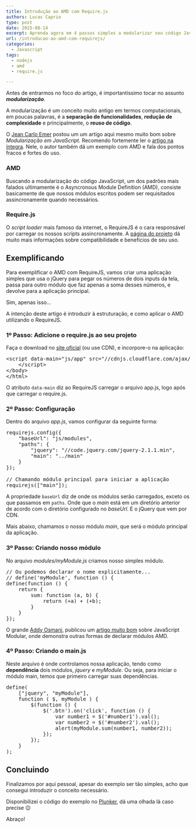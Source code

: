 ```yaml
---
title: Introdução ao AMD com Require.js
authors: Lucas Caprio
type: post
date: 2015-08-14
excerpt: Aprenda agora em 4 passos simples a modularizar seu código JavaScript utilizando a especificação AMD com RequireJS.
url: /introducao-ao-amd-com-requirejs/
categories:
  - Javascript
tags:
  - nodejs
  - amd
  - require.js

---
```

Antes de entrarmos no foco do artigo, é importantíssimo tocar no assunto **_modularização_**.

A modularização é um conceito muito antigo em termos computacionais, em poucas palavras, é a **separação de funcionalidades**, **redução de complexidade** e principalmente, o **reuso de código**.

O <a href="http://jcemer.com/" target="_blank">Jean Carlo Emer</a> postou um um artigo aqui mesmo muito bom sobre _Modularização em JavaScript._ Recomendo fortemente ler o <a href="http://tableless.com.br/modularizacao-em-javascript/" target="_blank">artigo na íntegra</a>. Nele, o autor também dá um exemplo com AMD e fala dos pontos fracos e fortes do uso.

### AMD

Buscando a modularização do código JavaScript, um dos padrões mais falados ultimamente é o Asyncronous Module Definition (AMD), consiste basicamente de que nossos módulos escritos podem ser requisitados assincronamente quando necessários.

### Require.js

O _script loader_ mais famoso da internet, o RequireJS é o cara responsável por carregar os nossos scripts assincronamente. A <a href="http://requirejs.org/" target="_blank">página do projeto</a> dá muito mais informações sobre compatibilidade e benefícios de seu uso.

## Exemplificando

Para exemplificar o AMD com RequireJS, vamos criar uma aplicação simples que usa o jQuery para pegar os números de dois inputs da tela, passa para outro módulo que faz apenas a soma desses números, e devolve para a aplicação principal.

Sim, apenas isso&#8230;

A intenção deste artigo é introduzir à estruturação, e como aplicar o AMD utilizando o RequireJS.

### 1º Passo: Adicione o require.js ao seu projeto

Faça o download no <a href="http://requirejs.org/docs/download.html" target="_blank">site oficial</a> (ou use CDN), e incorpore-o na aplicação:

<pre class="lang-html">&lt;script data-main="js/app" src="//cdnjs.cloudflare.com/ajax/libs/require.js/2.1.20/require.min.js"&gt;
    &lt;/script&gt;
&lt;/body&gt;
&lt;/html&gt;
</pre>

O atributo `data-main` diz ao RequireJS carregar o arquivo app.js, logo após que carregar o require.js.

### 2º Passo: Configuração

Dentro do arquivo _app.js_, vamos configurar da seguinte forma:

<pre class="lang-javascript">requirejs.config({
    "baseUrl": "js/modules",
    "paths": {
        "jquery": "//code.jquery.com/jquery-2.1.1.min",
        "main": "../main"
    }
});

// Chamando módulo principal para iniciar a aplicação
requirejs(["main"]);
</pre>

A propriedade `baseUrl` diz de onde os módulos serão carregados, exceto os que passamos em `paths`. Onde que o _main_ está em um diretório anterior de acordo com o diretório configurado no _baseUrl_. E o jQuery que vem por CDN.

Mais abaixo, chamamos o nosso módulo _main_, que será o módulo principal da aplicação.

### 3º Passo: Criando nosso módulo

No arquivo _modules/myModule.js_ criamos nosso simples módulo.

<pre class="lang-javascript">// Ou podemos declarar o nome explicitamente...
// define('myModule', function () {
define(function () {
    return {
        sum: function (a, b) {
            return (+a) + (+b);
        }
    }
});
</pre>

O grande <a href="http://addyosmani.com/" target="_blank">Addy Osmani</a>, publicou um <a href="http://addyosmani.com/writing-modular-js/" target="_blank">artigo muito bom</a> sobre JavaScript Modular, onde demonstra outras formas de declarar módulos AMD.

### 4º Passo: Criando o main.js

Neste arquivo é onde controlamos nossa aplicação, tendo como **dependência** dois módulos, _jquery_ e _myModule_. Ou seja, para iniciar o módulo main, temos que primeiro carregar suas dependências.

<pre class="lang-javascript">define(
    ["jquery", "myModule"],
    function ( $, myModule ) {
        $(function () {
            $('.btn').on('click', function () {
                var number1 = $('#number1').val();
                var number2 = $('#number2').val();
                alert(myModule.sum(number1, number2));
            });
        });
    }
);
</pre>

## Concluindo

Finalizamos por aqui pessoal, apesar do exemplo ser tão simples, acho que consegui introduzir o conceito necessário.

Disponibilizei o código do exemplo no <a href="http://plnkr.co/edit/OdLRwo62uV4KJPKSL4zh" target="_blank">Plunker</a>, dá uma olhada lá caso precise 😉

Abraço!